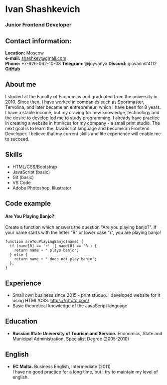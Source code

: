 # Ivan Shashkevich
### Junior Frontend Developer

## Contact information:

**Location:**  Moscow\
**e-mail:** shashkev@gmail.com\
**Phone:** +7-926-062-10-08
**Telegram:** @joyvanya
**Discord:** giovanni#4112
[**GitHub**](https://github.com/shashkevich)


## About me

I studied at the Faculty of Economics and graduated from the university in 2010. Since then, I have worked in companies such as Sportmaster, Tervolina, and later became an entrepreneur, which I have been for 8 years. I have a stable income, but my craving for new knowledge, technology and the desire to develop led me to study programming. I already have practice in creating a website in html/css for my company - a small print studio. The next goal is to learn the JavaScript language and become an Frontend Developer. I believe that my current skills and life experience will enable me to succeed.

## Skills

* HTML/CSS/Bootstrap
* JavaScript (basic)
* Git (basic)
* VS Code
* Adobe Photoshop, Illustrator

## Code example

#### Are You Playing Banjo?

Create a function which answers the question "Are you playing banjo?".
If your name starts with the letter "R" or lower case "r", you are playing banjo!

```
function areYouPlayingBanjo(name) {
  if (name[0] == 'r' || name[0] == 'R') {
    return name + " plays banjo"; 
  } else {
    return name + " does not play banjo";
  };  
}
```

## Experience

* Small own business since 2015 - print studuo. I developed website for it using HTML/CSS: https://n1foto.com/ .
* Basic theoretical knowledge of the JavaScript language

## Education

* **Russian State University of Tourism and Service.** Economics, State and Municipal Administration. Specialist Degree (2005-2010)

## English

* **EC Malta.** Business English, Intermediate (2011)\
I have no good practice for a long time, but I try to maintain my level of english.
